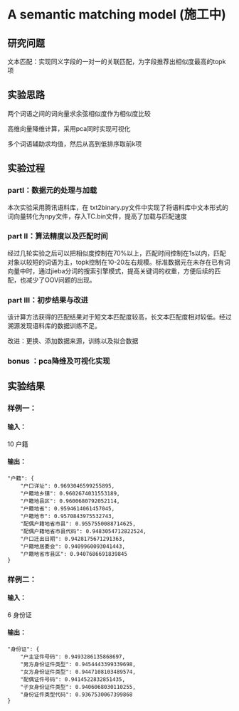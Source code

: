 # A semantic matching model (施工中)

## 研究问题
文本匹配：实现同义字段的一对一的关联匹配，为字段推荐出相似度最高的topk项

## 实验思路
两个词语之间的词向量求余弦相似度作为相似度比较

高维向量降维计算，采用pca同时实现可视化

多个词语辅助求均值，然后从高到低排序取前k项

## 实验过程
### partⅠ：数据元的处理与加载
本次实验采用腾讯语料库，在 txt2binary.py文件中实现了将语料库中文本形式的词向量转化为npy文件，存入TC.bin文件，提高了加载与匹配速度
### part Ⅱ：算法精度以及匹配时间
经过几轮实验之后可以把相似度控制在70%以上，匹配时间控制在1s以内，匹配对象以较短的词语为主，topk控制在10-20左右规模。标准数据元在未存在已有词向量中时，通过jieba分词的搜索引擎模式，提高关键词的权重，方便后续的匹配，也减少了OOV问题的出现。
### part Ⅲ：初步结果与改进
该计算方法获得的匹配结果对于短文本匹配度较高，长文本匹配度相对较低。经过溯源发现语料库的数据训练不足。

改进：更换、添加数据来源，训练以及拟合数据

### bonus ：pca降维及可视化实现
## 实验结果
### 样例一：

#### 输入：
10 户籍

#### 输出： 


    "户籍": {
        "户口详址": 0.9693046599255895,
        "户籍地乡镇": 0.9602674031553189,
        "户籍地县区": 0.9600680792052114,
        "户籍地省": 0.9594614061457045,
        "户籍地市": 0.9570843975532743,
        "配偶户籍地省市县": 0.9557550088714625,
        "配偶户籍地省市县代码": 0.9483054712822524,
        "户口迁出日期": 0.9428175671291363,
        "户籍地居委会": 0.9409960093041443,
        "户籍地省市县区": 0.9407686691839845
    }



### 样例二：
#### 输入：
6 身份证
#### 输出：


    "身份证": {
        "户主证件号码": 0.9493286135868697,
        "男方身份证件类型": 0.9454443399339698,
        "女方身份证件类型": 0.9447108103489574,
        "配偶证件号码": 0.9414522832851435,
        "子女身份证件类型": 0.9406068030110255,
        "身份证件类型代码": 0.9367530067399868
    }



